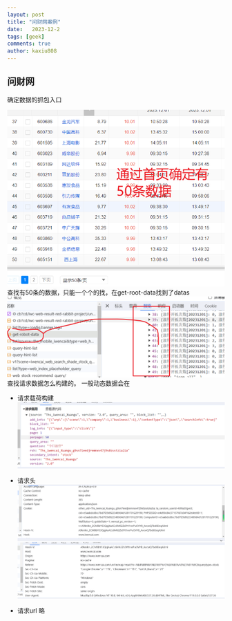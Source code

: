 ```yaml
---
layout: post
title: "问财网案例"
date:   2023-12-2
tags: [geek]
comments: true
author: kaxiu808  
---
```


## 问财网

确定数据的抓包入口

![输入图片说明](/imgs/2023-12-02/IFbtyaHBPXB1uiDU.png)
查找有50条的数据，只能一个个的找，在get-root-data找到了datas
![get_datas](/imgs/2023-12-02/zo7pSraejCSE5L8M.png)
查找请求数据怎么构建的。
一般动态数据会在
- 请求载荷构建
![输入图片说明](/imgs/2023-12-03/qwpMO6IF5YDuN6MV.png)
- 请求头
![-](/imgs/2023-12-03/8yP3de3AtWdue3RV.png)
![输入图片说明](/imgs/2023-12-03/U4op01EgTkpc82jx.png)


- 请求url
略
<!--stackedit_data:
eyJoaXN0b3J5IjpbLTExMDE1NzgwNzUsLTExMDE1NzgwNzUsMT
EzNjc1MjcxMywtMTAwMTA3MjE3M119
-->